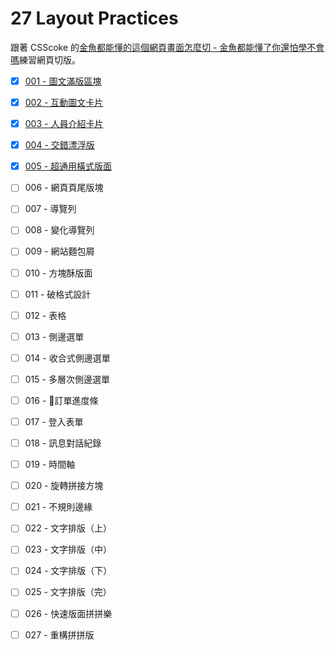 # 27 Layout Practices

跟著 CSScoke 的[金魚都能懂的這個網頁畫面怎麼切 - 金魚都能懂了你還怕學不會嗎](https://ithelp.ithome.com.tw/users/20112550/ironman/2623)練習網頁切版。

- [x] [001 - 圖文滿版區塊](https://hwahii.github.io/30LayoutPractices/001-pic-and-text-full-page/)

- [x] [002 - 互動圖文卡片](https://hwahii.github.io/30LayoutPractices/002-interactive-cards/)

- [x] [003 - 人員介紹卡片](https://hwahii.github.io/30LayoutPractices/003-member-intro-cards/)

- [x] [004 - 交錯漂浮版](https://hwahii.github.io/30LayoutPractices/004-staggered-floating-boards/)

- [x] [005 - 超通用橫式版面](https://hwahii.github.io/30LayoutPractices/005-horizontal-cards/)

- [ ] 006 - 網頁頁尾版塊

- [ ] 007 - 導覽列

- [ ] 008 - 變化導覽列

- [ ] 009 - 網站麵包屑

- [ ] 010 - 方塊酥版面

- [ ] 011 - 破格式設計

- [ ] 012 - 表格

- [ ] 013 - 側邊選單

- [ ] 014 - 收合式側邊選單

- [ ] 015 - 多層次側邊選單

- [ ] 016 - 訂單進度條

- [ ] 017 - 登入表單

- [ ] 018 - 訊息對話紀錄

- [ ] 019 - 時間軸

- [ ] 020 - 旋轉拼接方塊

- [ ] 021 - 不規則邊緣

- [ ] 022 - 文字排版（上）

- [ ] 023 - 文字排版（中）

- [ ] 024 - 文字排版（下）

- [ ] 025 - 文字排版（完）

- [ ] 026 - 快速版面拼拼樂

- [ ] 027 - 重構拼拼版